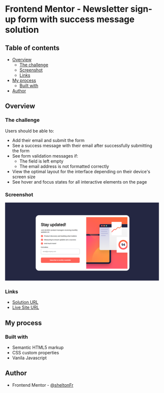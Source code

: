 # Frontend Mentor - Newsletter sign-up form with success message solution


## Table of contents

- [Overview](#overview)
  - [The challenge](#the-challenge)
  - [Screenshot](#screenshot)
  - [Links](#links)
- [My process](#my-process)
  - [Built with](#built-with)
- [Author](#author)


## Overview

### The challenge

Users should be able to:

- Add their email and submit the form
- See a success message with their email after successfully submitting the form
- See form validation messages if:
  - The field is left empty
  - The email address is not formatted correctly
- View the optimal layout for the interface depending on their device's screen size
- See hover and focus states for all interactive elements on the page

### Screenshot

![](.github/screenshot.png)


### Links

- [Solution URL](https://github.com/SheltonFr/frontend-mentor-challenges/tree/main/newsletter-sign-up-with-success-message)
- [Live Site URL](https://sheltonfr.github.io/frontend-mentor-challenges/newsletter-sign-up-with-success-message/)

## My process

### Built with

- Semantic HTML5 markup
- CSS custom properties
- Vanila Javascript


## Author
- Frontend Mentor - [@sheltonFr](https://www.frontendmentor.io/profile/SheltonFr)



